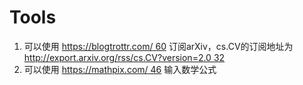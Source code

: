 # Tools

1. 可以使用 [https://blogtrottr.com/ 60](https://blogtrottr.com/) 订阅arXiv，cs.CV的订阅地址为 [http://export.arxiv.org/rss/cs.CV?version=2.0 32](http://export.arxiv.org/rss/cs.CV?version=2.0)
2. 可以使用 [https://mathpix.com/ 46](https://mathpix.com/) 输入数学公式

